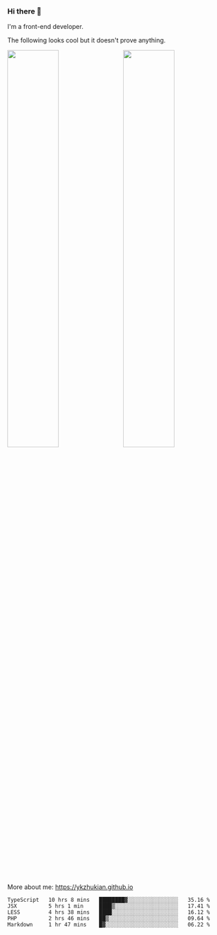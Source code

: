 ### Hi there 👋

I'm a front-end developer.

The following looks cool but it doesn't prove anything.

[<img align="right" width="48%" src="https://github-readme-stats.vercel.app/api?username=ykzhukian&show_icons=true&theme=dracula">](https://github.com/anuraghazra/github-readme-stats)

[<img width="48%" src="https://github-readme-stats.vercel.app/api/top-langs/?username=ykzhukian&layout=compact&theme=dracula">](https://github.com/anuraghazra/github-readme-stats)

More about me: 
https://ykzhukian.github.io

<!--START_SECTION:waka-->
```text
TypeScript   10 hrs 8 mins   ████████▓░░░░░░░░░░░░░░░░   35.16 % 
JSX          5 hrs 1 min     ████▒░░░░░░░░░░░░░░░░░░░░   17.41 % 
LESS         4 hrs 38 mins   ████░░░░░░░░░░░░░░░░░░░░░   16.12 % 
PHP          2 hrs 46 mins   ██▒░░░░░░░░░░░░░░░░░░░░░░   09.64 % 
Markdown     1 hr 47 mins    █▓░░░░░░░░░░░░░░░░░░░░░░░   06.22 % 
```
<!--END_SECTION:waka-->
